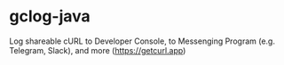 # gclog-java
Log shareable cURL to Developer Console, to Messenging Program (e.g. Telegram, Slack), and more (https://getcurl.app)
